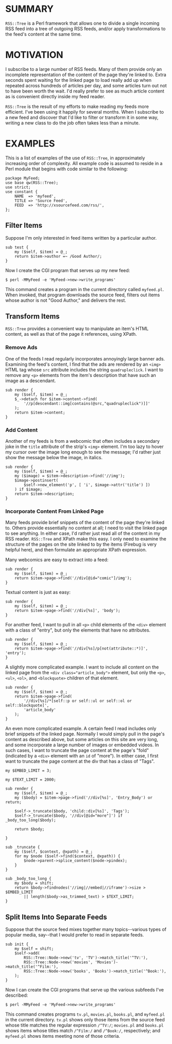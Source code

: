 # SUMMARY

`RSS::Tree` is a Perl framework that allows one to divide a single
incoming RSS feed into a tree of outgoing RSS feeds, and/or apply
transformations to the feed's content at the same time.

# MOTIVATION

I subscribe to a large number of RSS feeds.  Many of them provide only
an incomplete representation of the content of the page they're linked
to.  Extra seconds spent waiting for the linked page to load really
add up when repeated across hundreds of articles per day, and some
articles turn out not to have been worth the wait.  I'd really prefer
to see as much article content as is convenient directly inside my
feed reader.

`RSS::Tree` is the result of my efforts to make reading my feeds more
efficient.  I've been using it happily for several months.  When I
subscribe to a new feed and discover that I'd like to filter or
transform it in some way, writing a new class to do the job often
takes less than a minute.

# EXAMPLES

This is a list of examples of the use of `RSS::Tree`, in approximately
increasing order of complexity.  All example code is assumed to reside
in a Perl module that begins with code similar to the following:

    package MyFeed;
    use base qw(RSS::Tree);
    use strict;
    use constant {
        NAME  => 'myfeed',
        TITLE => 'Source Feed',
        FEED  => 'http://xsourcefeed.com/rss/',
    };

## Filter Items

Suppose I'm only interested in feed items written by a particular
author.

    sub test {
        my ($self, $item) = @_;
        return $item->author =~ /Good Author/;
    }

Now I create the CGI program that serves up my new feed:

    $ perl -MMyFeed -e 'MyFeed->new->write_programs'

This command creates a program in the current directory called
`myfeed.pl`.  When invoked, that program downloads the source feed,
filters out items whose author is not "Good Author," and delivers the
rest.

## Transform Items

`RSS::Tree` provides a convenient way to manipulate an item's HTML
content, as well as that of the page it references, using XPath.

### Remove Ads

One of the feeds I read regularly incorporates annoyingly large banner
ads.  Examining the feed's content, I find that the ads are rendered
by an `<img>` HTML tag whose `src` attribute includes the string
`quadrupleclick`.  I want to remove any `<p>` elements from the item's
description that have such an image as a descendant.

    sub render {
        my ($self, $item) = @_;
        $_->detach for $item->content->find(
            '//p[descendant::img[contains(@src,"quadrupleclick")]]'
        );
        return $item->content;
    }

### Add Content

Another of my feeds is from a webcomic that often includes a secondary
joke in the `title` attribute of the strip's `<img>` element.  I'm too
lazy to hover my cursor over the image long enough to see the message;
I'd rather just show the message below the image, in italics.

    sub render {
        my ($self, $item) = @_;
        my ($image) = $item->description->find('//img');
        $image->postinsert(
            $self->new_element('p', [ 'i', $image->attr('title') ])
        ) if $image;
        return $item->description;
    }

### Incorporate Content From Linked Page

Many feeds provide brief snippets of the content of the page they're
linked to.  Others provide essentially no content at all; I need to
visit the linked page to see anything.  In either case, I'd rather
just read all of the content in my RSS reader.  `RSS::Tree` and XPath
make this easy.  I only need to examine the structure of the pages on
the site linked to by the items (Firebug is very helpful here), and
then formulate an appropriate XPath expression.

Many webcomics are easy to extract into a feed:

    sub render {
        my ($self, $item) = @_;
        return $item->page->find('//div[@id="comic"]/img');
    }

Textual content is just as easy:

    sub render {
        my ($self, $item) = @_;
        return $item->page->find('//div[%s]', 'body');
    }

For another feed, I want to pull in all `<p>` child elements of the
`<div>` element with a class of "entry", but only the elements that
have no attributes.

    sub render {
        my ($self, $item) = @_;
        return $item->page->find('//div[%s]/p[not(attribute::*)]', 'entry');
    }

A slightly more complicated example.  I want to include all content on
the linked page from the `<div class="article_body">` element, but
only the `<p>`, `<ul>`, `<ol>`, and `<blockquote>` children of that
element.

    sub render {
        my ($self, $item) = @_;
        return $item->page->find(
            '//div[%s]/*[self::p or self::ul or self::ol or self::blockquote]',
            'article_body'
        );
    }

An even more complicated example.  A certain feed I read includes only
brief snippets of the linked page.  Normally I would simply pull in
the page's content as described above, but some articles on this site
are very long, and some incorporate a large number of images or
embedded videos.  In such cases, I want to truncate the page content
at the page's "fold" (indicated by a `<div>` element with an `id` of
"more").  In either case, I first want to truncate the page content at
the div that has a class of "Tags".

    my $EMBED_LIMIT = 3;

    my $TEXT_LIMIT = 2000;

    sub render {
        my ($self, $item) = @_;
        my ($body) = $item->page->find('//div[%s]', 'Entry_Body') or return;

        $self->_truncate($body, 'child::div[%s]', 'Tags');
        $self->_truncate($body, '//div[@id="more"]') if _body_too_long($body);

        return $body;

    }

    sub _truncate {
        my ($self, $context, @xpath) = @_;
        for my $node ($self->find($context, @xpath)) {
            $node->parent->splice_content($node->pindex);
        }
    }

    sub _body_too_long {
        my $body = shift;
        return $body->findnodes('//img|//embed|//iframe')->size > $EMBED_LIMIT
            || length($body->as_trimmed_text) > $TEXT_LIMIT;
    }

## Split Items Into Separate Feeds

Suppose that the source feed mixes together many topics--various types
of popular media, say--that I would prefer to read in separate feeds.

    sub init {
        my $self = shift;
        $self->add(
            RSS::Tree::Node->new('tv', 'TV')->match_title('^TV:'),
            RSS::Tree::Node->new('movies', 'Movies')->match_title('^Film:'),
            RSS::Tree::Node->new('books', 'Books')->match_title('^Book:'),
        );
    }

Now I can create the CGI programs that serve up the various subfeeds
I've described:

    $ perl -MMyFeed -e 'MyFeed->new->write_programs'

This command creates programs `tv.pl`, `movies.pl`, `books.pl`, and
`myfeed.pl` in the current directory.  `tv.pl` shows only those items
from the source feed whose title matches the regular expression
`/^TV:/`; `movies.pl` and `books.pl` shows items whose titles match
`/^Film:/` and `/^Book:/`, respectively; and `myfeed.pl` shows items
meeting none of those criteria.

